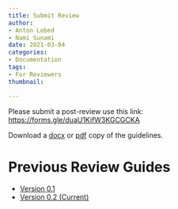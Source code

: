 ```yaml
---
title: Submit Review
author:
- Anton Lebed
- Nami Sunami
date: 2021-03-04
categories:
- Documentation
tags:
- For Reviewers
thumbnail:

---
```


Please submit a post-review use this link: https://forms.gle/duaU1KifW3KGCGCKA

Download a [docx](/uploads/reviewing-guide-v0-2.docx) or [pdf](/uploads/reviewing-guide-v0-2.pdf) copy of the guidelines.


# Previous Review Guides

- [Version 0.1](/uploads/reviewing-guide-v0-1.pdf)
- [Version 0.2 (Current)](/uploads/reviewing-guide-v0-2.pdf)
